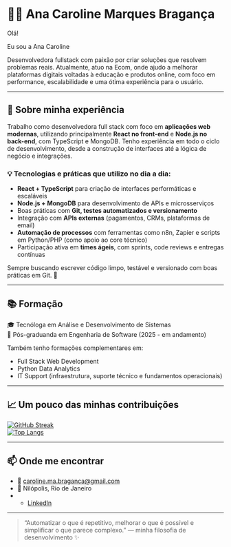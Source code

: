 # 👩‍💻 Ana Caroline Marques Bragança

Olá! 

Eu sou a Ana Caroline 

Desenvolvedora fullstack com paixão por criar soluções que resolvem problemas reais. Atualmente, atuo na Ecom, onde ajudo a melhorar plataformas digitais voltadas à educação e produtos online, com foco em performance, escalabilidade e uma ótima experiência para o usuário.

---

## 💼 Sobre minha experiência

Trabalho como desenvolvedora full stack com foco em **aplicações web modernas**, utilizando principalmente **React no front-end** e **Node.js no back-end**, com TypeScript e MongoDB. Tenho experiência em todo o ciclo de desenvolvimento, desde a construção de interfaces até a lógica de negócio e integrações.

### 💡 Tecnologias e práticas que utilizo no dia a dia:

- **React + TypeScript** para criação de interfaces performáticas e escaláveis
- **Node.js + MongoDB** para desenvolvimento de APIs e microsserviços
- Boas práticas com **Git, testes automatizados e versionamento**
- Integração com **APIs externas** (pagamentos, CRMs, plataformas de email)
- **Automação de processos** com ferramentas como n8n, Zapier e scripts em Python/PHP (como apoio ao core técnico)
- Participação ativa em **times ágeis**, com sprints, code reviews e entregas contínuas

Sempre buscando escrever código limpo, testável e versionado com boas práticas em Git. 🚀

---

## 📚 Formação

🎓 Tecnóloga em Análise e Desenvolvimento de Sistemas  
📘 Pós-graduanda em Engenharia de Software (2025 - em andamento)

Também tenho formações complementares em:

- Full Stack Web Development
- Python Data Analytics
- IT Support (infraestrutura, suporte técnico e fundamentos operacionais)

---

## 📈 Um pouco das minhas contribuições

[![GitHub Streak](https://streak-stats.demolab.com?user=anabrag&theme=default)](https://git.io/streak-stats)  
[![Top Langs](https://github-readme-stats.vercel.app/api/top-langs/?username=anabrag&layout=compact)](https://github.com/anabrag)

---

## 📫 Onde me encontrar

- 📧 caroline.ma.braganca@gmail.com  
- 📍 Nilópolis, Rio de Janeiro  
- - [LinkedIn](https://www.linkedin.com/in/ana-caroline-18706b284/)

---

> “Automatizar o que é repetitivo, melhorar o que é possível e simplificar o que parece complexo.” — minha filosofia de desenvolvimento ✨

